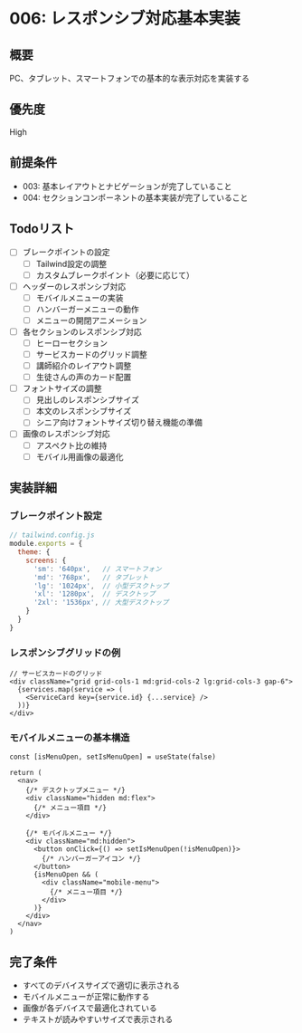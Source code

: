 # 006: レスポンシブ対応基本実装

## 概要
PC、タブレット、スマートフォンでの基本的な表示対応を実装する

## 優先度
High

## 前提条件
- 003: 基本レイアウトとナビゲーションが完了していること
- 004: セクションコンポーネントの基本実装が完了していること

## Todoリスト
- [ ] ブレークポイントの設定
  - [ ] Tailwind設定の調整
  - [ ] カスタムブレークポイント（必要に応じて）
- [ ] ヘッダーのレスポンシブ対応
  - [ ] モバイルメニューの実装
  - [ ] ハンバーガーメニューの動作
  - [ ] メニューの開閉アニメーション
- [ ] 各セクションのレスポンシブ対応
  - [ ] ヒーローセクション
  - [ ] サービスカードのグリッド調整
  - [ ] 講師紹介のレイアウト調整
  - [ ] 生徒さんの声のカード配置
- [ ] フォントサイズの調整
  - [ ] 見出しのレスポンシブサイズ
  - [ ] 本文のレスポンシブサイズ
  - [ ] シニア向けフォントサイズ切り替え機能の準備
- [ ] 画像のレスポンシブ対応
  - [ ] アスペクト比の維持
  - [ ] モバイル用画像の最適化

## 実装詳細
### ブレークポイント設定
```javascript
// tailwind.config.js
module.exports = {
  theme: {
    screens: {
      'sm': '640px',   // スマートフォン
      'md': '768px',   // タブレット
      'lg': '1024px',  // 小型デスクトップ
      'xl': '1280px',  // デスクトップ
      '2xl': '1536px', // 大型デスクトップ
    }
  }
}
```

### レスポンシブグリッドの例
```tsx
// サービスカードのグリッド
<div className="grid grid-cols-1 md:grid-cols-2 lg:grid-cols-3 gap-6">
  {services.map(service => (
    <ServiceCard key={service.id} {...service} />
  ))}
</div>
```

### モバイルメニューの基本構造
```tsx
const [isMenuOpen, setIsMenuOpen] = useState(false)

return (
  <nav>
    {/* デスクトップメニュー */}
    <div className="hidden md:flex">
      {/* メニュー項目 */}
    </div>
    
    {/* モバイルメニュー */}
    <div className="md:hidden">
      <button onClick={() => setIsMenuOpen(!isMenuOpen)}>
        {/* ハンバーガーアイコン */}
      </button>
      {isMenuOpen && (
        <div className="mobile-menu">
          {/* メニュー項目 */}
        </div>
      )}
    </div>
  </nav>
)
```

## 完了条件
- すべてのデバイスサイズで適切に表示される
- モバイルメニューが正常に動作する
- 画像が各デバイスで最適化されている
- テキストが読みやすいサイズで表示される
